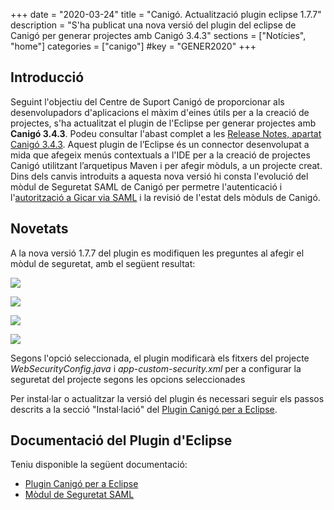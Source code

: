 +++
date        = "2020-03-24"
title       = "Canigó. Actualització plugin eclipse 1.7.7"
description = "S'ha publicat una nova versió del plugin del eclipse de Canigó per generar projectes amb Canigó 3.4.3"
sections    = ["Notícies", "home"]
categories  = ["canigo"]
#key         = "GENER2020"
+++

## Introducció

Seguint l'objectiu del Centre de Suport Canigó de proporcionar als desenvolupadors d'aplicacions el màxim d'eines útils per a la creació de projectes, s'ha actualitzat el plugin de l'Eclipse per generar projectes amb **Canigó 3.4.3**. Podeu consultar l'abast complet a les [Release Notes, apartat Canigó 3.4.3](/canigo-download-related/release-notes-canigo-34). Aquest plugin de l’Eclipse és un connector desenvolupat a mida que afegeix menús contextuals a l'IDE per a la creació de projectes Canigó utilitzant l’arquetipus Maven i per afegir mòduls, a un projecte creat. Dins dels canvis introduits a aquesta nova versió hi consta l'evolució del mòdul de Seguretat SAML de Canigó per permetre l'autenticació i l'[autorització a Gicar via SAML](/drafts/2020-03-24-Actualitzacio_modul_Seguretat_Saml/) i la revisió de l'estat dels mòduls de Canigó.

## Novetats

A la nova versió 1.7.7 del plugin es modifiquen les preguntes al afegir el mòdul de seguretat, amb el següent resultat:

![](/images/news/Security_module_configuration_1_7_7.png)

![](/images/news/)

![](/images/news/)

![](/images/news/)

Segons l'opció seleccionada, el plugin modificarà els fitxers del projecte *WebSecurityConfig.java* i *app-custom-security.xml* per a configurar la seguretat del projecte segons les opcions seleccionades

Per instal·lar o actualitzar la versió del plugin és necessari seguir els passos descrits a la secció "Instal·lació" del [Plugin Canigó per a Eclipse](/canigo-download-related/plugin-canigo/#instal-lació).

## Documentació del Plugin d'Eclipse

Teniu disponible la següent documentació:

* [Plugin Canigó per a Eclipse](/canigo-download-related/plugin-canigo/)
* [Mòdul de Seguretat SAML](/canigo-documentacio-versions-3x-core/modul-saml/)

